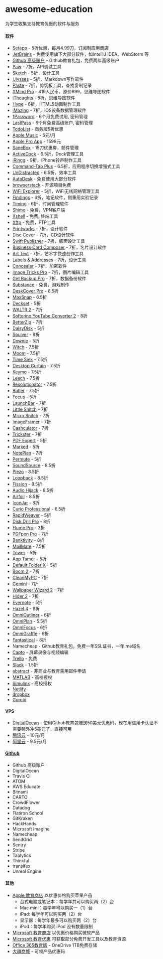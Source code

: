 # awesome-education
为学生收集支持教育优惠的软件与服务

#### 软件
  * [Setapp](https://setapp.com/educational-discount) - 5折优惠，每月4.99刀，订阅制应用商店
  * [JetBrains](https://www.jetbrains.com/student/) - 免费使用旗下大部分软件，如IntelliJ IDEA、WebStorm 等
  * [Github 高级账户](https://education.github.com/) - Github教育礼包，免费两年高级账户
  * [Paw](https://paw.cloud/purchase/students) - 7折，API调试工具
  * [Sketch](https://www.sketchapp.com/store/edu/) - 5折，设计工具
  * [Ulysses](https://ulyssesapp.com/students/) - 5折，Markdown写作软件
  * [Paste](https://www.studentappcentre.com/discounts/paste) - 7折，剪切板工具，查找复制记录
  * [XMind Pro](https://www.xmind.cn/pricing/) - 419人民币，原价899，思维导图软件
  * [iThoughts](https://www.toketaware.com/discounts) - 5折，思维导图软件
  * [Hype](https://tumult.com/store-edu/) - 6折，HTML5动画制作工具
  * [iMazing](https://imazing.com/store/educational) - 7折，iOS设备数据管理软件
  * [1Password](https://www.studentappcentre.com/discounts/1password) - 6个月免费试用, 密码管理
  * [LastPass](https://lastpass.com/edupromo.php) - 6个月免费高级账户, 密码管理
  * [TodoList](https://todoist.com/education) - 商务版5折优惠
  * [Apple Music](https://support.apple.com/zh-cn/HT205928) - 5元/月
  * [Apple Pro App](https://support.apple.com/zh-cn/HT205928) - 1598元
  * [SaneBox](https://www.studentappcentre.com/discounts/sanebox) - 15刀优惠劵，邮件管理
  * [ActiveDock](https://www.studentappcentre.com/discounts/activedock) - 6.5折，Dock管理工具
  * [iRingg](https://www.studentappcentre.com/discounts/iringg) - 9折，iPhone铃声制作工具
  * [Command-Tab Plus](https://www.studentappcentre.com/discounts/command-tabplus) - 6.5折，应用程序切换增强式工具
  * [UnDistracted](https://www.studentappcentre.com/discounts/undistracted) - 6.5折，效率工具
  * [AutoDesk](https://www.autodesk.com.cn/education/free-software/featured) - 免费使用大部分软件
  * [browserstack](https://www.browserstack.com/open-source?ref=pricing) - 开源项目免费
  * [WiFi Explorer](https://www.adriangranados.com/educational-discount) - 5折，WiFi无线网络管理工具
  * [Findings](https://community.findingsapp.com/t/student-discount-40/119) - 6折，笔记软件，侧重用实验记录
  * [Timing](https://timingapp.com/contact) - 6折，时间管理软件
  * [Shimo](https://www.shimovpn.com/students/) - 免费，VPN客户端
  * [Xshell](http://www.netsarang.com/download/free_license.html) - 免费, 终端工具
  * [Xftp](http://www.netsarang.com/download/free_license.html) - 免费，FTP工具
  * [Printworks](https://www.belightsoft.com/store/nonprofit) - 7折，设计软件
  * [Disc Cover](https://www.belightsoft.com/store/nonprofit) - 7折，CD设计软件
  * [Swift Publisher](https://www.belightsoft.com/store/nonprofit) - 7折，版面设计工具
  * [Business Card Composer](https://www.belightsoft.com/store/nonprofit) - 7折，名片设计软件
  * [Art Text](https://www.belightsoft.com/store/nonprofit) - 7折，艺术字快速创作工具
  * [Labels & Addresses](https://www.belightsoft.com/store/nonprofit) - 7折，设计工具
  * [Concealer](https://www.belightsoft.com/store/nonprofit) - 7折，加密软件
  * [Image Tricks Pro](https://www.belightsoft.com/store/nonprofit) - 7折，图片编辑工具
  * [Get Backup Pro](https://www.belightsoft.com/store/nonprofit) - 7折，数据备份软件
  * [Substance](https://www.allegorithmic.com/buy/education) - 免费，游戏制作
  * [DeskCover Pro](https://www.studentappcentre.com/discounts/deskcoverpro) - 6.5折
  * [MaxSnap](https://www.studentappcentre.com/discounts/maxsnap) - 6.5折
  * [Deckset](https://www.decksetapp.com/edu/) - 5折
  * [WALTR 2](https://www.studentappcentre.com/discounts/waltr2) - 7折
  * [Softorino YouTube Converter 2](https://www.studentappcentre.com/discounts/youtubeconverter2) - 8折
  * [BetterZip](https://www.studentappcentre.com/discounts/betterzip) - 7折
  * [DaisyDisk](https://www.studentappcentre.com/discounts/daisydisk) - 5折
  * [Soulver](http://www.acqualia.com/store/soulver?coupon=EduDiscount) - 8折
  * [Downie](https://www.studentappcentre.com/discounts/downie) - 5折
  * [Witch](https://www.studentappcentre.com/discounts/witch) - 7.5折
  * [Moom](https://www.studentappcentre.com/discounts/moom) - 7.5折
  * [Time Sink](https://www.studentappcentre.com/discounts/timesink) - 7.5折
  * [Desktop Curtain](https://www.studentappcentre.com/discounts/desktopcurtain) - 7.5折
  * [Keymo](https://www.studentappcentre.com/discounts/keymo) - 7.5折
  * [Leech](https://www.studentappcentre.com/discounts/leech) - 7.5折
  * [Resolutionator](https://www.studentappcentre.com/discounts/resolutionator) - 7.5折
  * [Butler](https://www.studentappcentre.com/discounts/butler) - 7.5折
  * [Focus](https://www.studentappcentre.com/discounts/focus1) - 5折
  * [LaunchBar](https://www.studentappcentre.com/discounts/launchbar) - 7折
  * [Little Snitch](https://www.studentappcentre.com/discounts/littlesnitch) - 7折
  * [Micro Snitch](https://www.studentappcentre.com/discounts/microsnitch) - 7折
  * [ImageFramer](https://www.studentappcentre.com/discounts/imageframer) - 7折
  * [Cashculator](https://www.studentappcentre.com/discounts/cashculator) - 7折
  * [Trickster](https://www.studentappcentre.com/discounts/trickster) - 7折
  * [PDF Expert](https://www.studentappcentre.com/discounts/pdfexpert) - 5折
  * [Marked](https://www.studentappcentre.com/discounts/marked) - 5折
  * [NotePlan](https://www.studentappcentre.com/discounts/noteplan) - 7折
  * [Permute](https://www.studentappcentre.com/discounts/permute) - 5折
  * [SoundSource](https://www.studentappcentre.com/discounts/soundsource) - 8.5折
  * [Piezo](https://www.studentappcentre.com/discounts/piezo) - 8.5折
  * [Loopback](https://www.studentappcentre.com/discounts/loopback) - 8.5折
  * [Fission](https://www.studentappcentre.com/discounts/fission) - 8.5折
  * [Audio Hijack](https://www.studentappcentre.com/discounts/audiohijack) - 8.5折
  * [Airfoil](https://www.studentappcentre.com/discounts/airfoil) - 8.5折
  * [IconJar](https://www.studentappcentre.com/discounts/iconjar) - 8折
  * [Curio Professional](https://www.zengobi.com/curio/#buyacademic) - 6.5折
  * [RapidWeaver](https://www.realmacsoftware.com/store/) - 5折
  * [Disk Drill Pro](https://www.cleverfiles.com/noprofit.html) - 8折
  * [Flume Pro](https://www.studentappcentre.com/discounts/flume) - 3折
  * [PDFpen Pro](https://sites.fastspring.com/smile/product/catalog?coupon=EDUDISC2) - 7折
  * [Banktivity](https://www.iggsoftware.com/contact_support.php) - 8折
  * [MailMate](https://www.studentappcentre.com/discounts/mailmate) - 7.5折
  * [Tower](https://www.git-tower.com/support/contact?category=Sales%20Issue) - 5折
  * [App Tamer](https://www.studentappcentre.com/discounts/apptamer) - 5折
  * [Default Folder X](https://www.studentappcentre.com/discounts/defaultfolderx) - 5折
  * [Boom 2](http://www.globaldelight.com/store) - 7折
  * [CleanMyPC](https://macpaw.com/macpaw-educational-discount) - 7折
  * [Gemini](https://macpaw.com/macpaw-educational-discount) - 7折
  * [Wallpaper Wizard 2](https://macpaw.com/macpaw-educational-discount) - 7折
  * [Hider 2](https://macpaw.com/macpaw-educational-discount) - 7折
  * [Evernote](https://evernote.com/students) - 5折
  * [Hazel 4](https://www.studentappcentre.com/discounts/hazel) - 8折
  * [OmniOutliner](https://store.omnigroup.com/edu/f9120b1a58d1d6e1ffffffff) - 6折
  * [OmniPlan](https://store.omnigroup.com/edu/f91f0b1a58d1d6e1ffffffff) - 5.5折
  * [OmniFocus](https://store.omnigroup.com/edu/f9150b1a58d1d6e1ffffffff) - 6折
  * [OmniGraffle](https://store.omnigroup.com/edu/f9130b1a58d1d6e1ffffffff) - 6折
  * [Fantastical](https://flexibits.com/store?coupon=education) - 8折
  * Namecheap - Github教育礼包，免费一年SSL证书，一年.me域名
  * [Capto](https://www.globaldelight.com/capto/educators) - 屏幕录像与视频编辑
  * [Trello](https://trello.com/education) - 免费
  * [Slack](https://get.slack.help/hc/en-us/articles/206646877-Slack-for-Education) - 1.5折
  * [abstract](https://www.goabstract.com/pricing/) - 非商业与教育需用邮件申请
  * [MATLAB](https://ww2.mathworks.cn/academia/tah-support-program/eligibility.html?s_tid=tfa_student_licenseCheck) - 高校授权
  * [Simulink](https://ww2.mathworks.cn/academia/tah-support-program/eligibility.html?s_tid=tfa_student_licenseCheck) - 高校授权
  * [Netlify](https://www.netlify.com/education/)
  * [dropbox](https://www.dropbox.com/education)
  * [Gurobi](http://www.gurobi.com/academia/for-universities)

#### VPS
  * [DigitalOcean](https://www.digitalocean.com/github-students) - 使用Github教育包赠送50美元优惠码，现在用信用卡认证不需要额外冲5美元了，直接可用
  * [腾讯云](https://cloud.tencent.com/act/campus) - 10元/月
  * [阿里云](https://promotion.aliyun.com/ntms/campus2017.html) - 9.5元/月

#### [Github](https://education.github.com/)
  * Github 高级账户
  * DigitalOcean
  * Travis CI
  * ATOM
  * AWS Educate
  * Bitnami
  * CARTO
  * CrowdFlower
  * Datadog
  * Flatiron School
  * GitKraken
  * HackHands
  * Microsoft Imagine
  * Namecheap
  * SendGrid
  * Sentry
  * Stripe
  * Taplytics
  * Thinkful
  * transifex
  * Unreal Engine

#### 其他  
* [Apple 教育商店](https://www.apple.com/cn-k12/shop) 以优惠价格购买苹果产品
    * 台式电脑或笔记本：每学年共可以购买两（2）台
    * Mac mini：每学年可以购买一（1）台
    * iPad: 每学年可以购买两（2）台
    * 显示器：每学年最多可以购买两（2）台
    * iPod：每学年购买 iPod 没有数量限制
* [Microsoft 教育商店](https://www.microsoftstore.com.cn/student) 以优惠价格购买微软产品
* [Microsoft 教育优惠](https://imagine.microsoft.com/zh-cn) 可获取部分免费开发工具以及教育资源
* [Office 365教育版](https://signup.microsoft.com/signup?sku=Education) - OneDrive 1TB免费存储
* [大疆商城](https://store.dji.com/cn/education) - 可领产品优惠码
